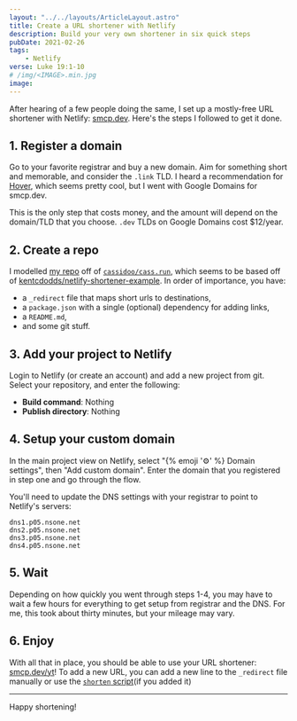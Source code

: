 ```yaml
---
layout: "../../layouts/ArticleLayout.astro"
title: Create a URL shortener with Netlify
description: Build your very own shortener in six quick steps
pubDate: 2021-02-26
tags:
    - Netlify
verse: Luke 19:1-10
# /img/<IMAGE>.min.jpg
image:
---
```


After hearing of a few people doing the same, I set up a mostly-free URL shortener with Netlify: [smcp.dev](https://smcp.dev). Here's the steps I followed to get it done.

## 1. Register a domain

Go to your favorite registrar and buy a new domain. Aim for something short and memorable, and consider the `.link` TLD. I heard a recommendation for [Hover](https://hover.com), which seems pretty cool, but I went with Google Domains for smcp.dev.

This is the only step that costs money, and the amount will depend on the domain/TLD that you choose. `.dev` TLDs on Google Domains cost $12/year.

## 2. Create a repo

I modelled [my repo](https://github.com/seanmcp/smcp.dev) off of [`cassidoo/cass.run`](https://github.com/cassidoo/cass.run), which seems to be based off of [kentcdodds/netlify-shortener-example](https://github.com/kentcdodds/netlify-shortener-example). In order of importance, you have:

- a `_redirect` file that maps short urls to destinations,
- a `package.json` with a single (optional) dependency for adding links,
- a `README.md`,
- and some git stuff.

## 3. Add your project to Netlify

Login to Netlify (or create an account) and add a new project from git. Select your repository, and enter the following:

- **Build command**: Nothing
- **Publish directory**: Nothing

## 4. Setup your custom domain

In the main project view on Netlify, select "{% emoji '⚙️' %} Domain settings", then "Add custom domain". Enter the domain that you registered in step one and go through the flow.

You'll need to update the DNS settings with your registrar to point to Netlify's servers:

```
dns1.p05.nsone.net
dns2.p05.nsone.net
dns3.p05.nsone.net
dns4.p05.nsone.net
```

## 5. Wait

Depending on how quickly you went through steps 1-4, you may have to wait a few hours for everything to get setup from registrar and the DNS. For me, this took about thirty minutes, but your mileage may vary.

## 6. Enjoy

With all that in place, you should be able to use your URL shortener: [smcp.dev/yt](https://smcp.dev/yt)! To add a new URL, you can add a new line to the `_redirect` file manually or use the [`shorten` script](https://github.com/kentcdodds/netlify-shortener#usage)(if you added it)

---

Happy shortening!